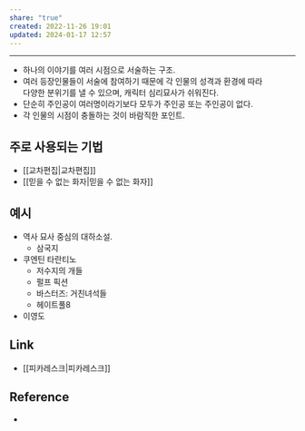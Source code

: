 ```yaml
---
share: "true"
created: 2022-11-26 19:01
updated: 2024-01-17 12:57
---
```


---
- 하나의 이야기를 여러 시점으로 서술하는 구조.
- 여러 등장인물들이 서술에 참여하기 때문에 각 인물의 성격과 환경에 따라  
  다양한 분위기를 낼 수 있으며, 캐릭터 심리묘사가 쉬워진다.
- 단순히 주인공이 여러명이라기보다 모두가 주인공 또는 주인공이 없다.
- 각 인물의 시점이 충돌하는 것이 바람직한 포인트.
  
  
## 주로 사용되는 기법
- [[교차편집|교차편집]]
- [[믿을 수 없는 화자|믿을 수 없는 화자]]


## 예시
- 역사 묘사 중심의 대하소설.
	- 삼국지
- 쿠엔틴 타란티노
	- 저수지의 개들
	- 펄프 픽션
	- 바스터즈: 거친녀석들
	- 헤이트풀8
- 이영도

## Link
- [[피카레스크|피카레스크]]


## Reference
- 